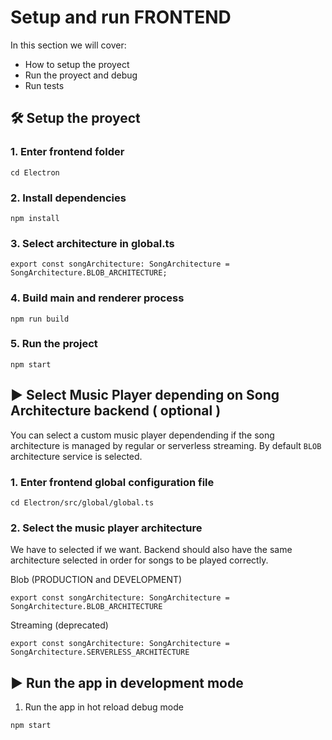 # Setup and run FRONTEND

In this section we will cover:

- How to setup the proyect
- Run the proyect and debug
- Run tests

## 🛠 Setup the proyect

### 1. Enter frontend folder

```
cd Electron
```

### 2. Install dependencies

```
npm install
```

### 3. Select architecture in global.ts

```
export const songArchitecture: SongArchitecture = SongArchitecture.BLOB_ARCHITECTURE;
```

### 4. Build main and renderer process

```
npm run build
```

### 5. Run the project

```
npm start
```

## ▶ Select Music Player depending on Song Architecture backend ( optional )

You can select a custom music player dependending if the song architecture is managed by regular or serverless streaming. By default `BLOB` architecture service is selected.

### 1. Enter frontend global configuration file

```
cd Electron/src/global/global.ts
```

### 2. Select the music player architecture

We have to selected if we want. Backend should also have the same architecture selected in order for songs to be played correctly.

Blob (PRODUCTION and DEVELOPMENT)

```
export const songArchitecture: SongArchitecture = SongArchitecture.BLOB_ARCHITECTURE
```

Streaming (deprecated)

```
export const songArchitecture: SongArchitecture = SongArchitecture.SERVERLESS_ARCHITECTURE
```

## ▶ Run the app in development mode

1. Run the app in hot reload debug mode

```
npm start
```
